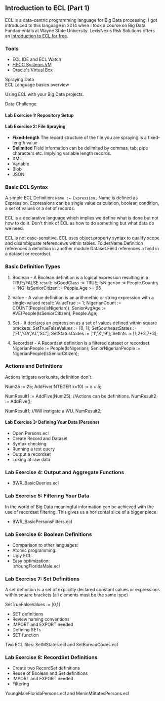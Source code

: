 ## Introduction to ECL (Part 1)

ECL is a data-centric programming language for Big Data processing. I got introduced to this language in 2014 when I took a course on Big Data Fundamentals at Wayne State University. LexisNexis Risk Solutions offers an [Introduction to ECL for free](https://learn/lexisnexis.com).

### Tools
- ECL IDE and ECL Watch  
- [HPCC Systems VM](http://hpccsystmes.com/download/hpcc-vm-image)  
- [Oracle's Virtual Box](https://www.virtualbox.com)  

Spraying Data  
ECL Language basics overview  

Using ECL with your Big Data projects.  

Data Challenge:  

#### Lab Exercise 1: Repository Setup

#### Lab Exercise 2: File Spraying

- **Fixed-length** The record structure of the file you are spraying is a fixed-length value  
- **Delimited** Field information can be delimited by commas, tab, pipe characters etc. Implying variable length records.  
- XML  
- Variable  
- Blob  
- JSON  

### Basic ECL Syntax
A simple ECL Definition:
`Name := Expression;` Name is defined as Expression. Expressions can be single value calculation, boolean condition, a set of values or a set of records.

ECL is a declarative language which implies we define what is done but not how to do it. Don't think of ECL as how to do something but what data do we need.

ECL is not case-sensitive. ECL uses object.property syntax to qualify scope and disambiguate referencews within tables.
FolderName.Definition references a definition in another module
Dataset.Field references a field in a dataset or recordset.

### Basic Definition Types 

1. Boolean - A Boolean definition is a logical expression resulting in a TRUE/FALSE result:
IsGoodClass := TRUE;
IsNigerian := People.Country = 'NG'
IsSeniorCitizen := People.Age >= 65

2. Value - A value definition is an arithmethic or string expression with a single-valued result:
ValueTrue := 1;
NigerianCount := COUNT(People(IsNigerian));
SeniorAvgAge := AVE(People(IsSeniorCitizen), People.Age;

3. Set - It declares an expression as a set of values defined within square brackets:
SetTrueFalseValues := [0, 1];
SetSoutheastStates := ['FL','GA','AL','SC'];
SetStatusCodes := ['1','X','9'];
SetInts := [1,2+3,7*3];

4. Recordset - A Recordset definition is a filtered dataset or recordset.
NigerianPeople := People(IsNigerian);
SeniorNigerianPeople := NigerianPeople(IsSeniorCitizen);


### Actions and Definitions
Actions intigate workunits, definition don't.

Num25 := 25;
AddFive(INTEGER x=10) := x + 5;

NumResult1 := AddFive(Num25); //Actions can be definitions.
NumResult2 := AddFive();

NumResult1; //Will instigate a WU.
NumResult2;

#### Lab Exercise 3: Defining Your Data (Persons)
- Open Persons.ecl
- Create Record and Dataset  
- Syntax checking 
- Running a test query  
- Output a recordset  
- Loking at raw data

### Lab Exercise 4: Output and Aggregate Functions
- BWR_BasicQueries.ecl

### Lab Exercise 5: Filtering Your Data
In the world of Big Data meaningful information can be achieved with the use of recordset filtering. This gives us a horizontal slice of a bigger piece.
- BWR_BasicPersonsFilters.ecl


### Lab Exercise 6: Boolean Definitions
 - Comparison to other languages: 
 - Atomic programming:  
 - Ugly ECL:  
 - Easy optimization:  
 IsYoungFloridaMale.ecl

### Lab Exercise 7: Set Definitions
 A set definition is a set of explicitly declared constant calues or expressions within square brackets (all elements must be the same type)

 SetTrueFalseValues := [0,1]

 - SET definitions  
 - Review naming conventions  
 - IMPORT and EXPORT needed  
 - Defining SETs  
 - SET function  

 Two ECL files: SetMStates.ecl and SetBureauCodes.ecl

### Lab Exercise 8: RecordSet Definitions
- Create two RecordSet definitions  
- Reuse of Boolean and Set definitions  
- IMPORT and EXPORT needed  
- Filtering  

YoungMaleFloridaPersons.ecl and MeninMStatesPersons.ecl
